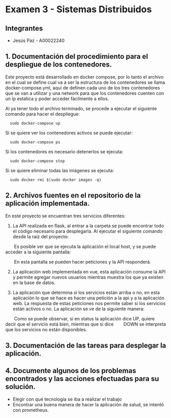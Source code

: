 # Examen 3 - Sistemas Distribuidos
## Integrantes
- Jesús Paz - A00022240


## 1. Documentación del procedimiento para el despliegue de los contenedores.

Este proyecto está desarrollado en docker compose, por lo tanto el archivo en el cual se define cual va a ser la estructura de los contenedores se llama docker-compose.yml, aqui de definen cada uno de los tres contenedores que se van a utilizar y una network para que los contenedores cuenten con un ip estatica y poder acceder fácilmente a ellos.

Al ya tener todo el archivo terminado, se procede a ejecutar el siguiente comando para hacer el despliegue:
```
  sudo docker-compose up
```
Si se quiere ver los contenedores activos se puede ejecutar:
```
  sudo docker-compose ps 
```
Si los contenedores es necesario detenerlos se ejecuta:
```
  sudo docker-compose stop
```
Si se quiere eliminar todas las imágenes se ejecuta:
```
  sudo docker rmi $(sudo docker images -q)
```
## 2. Archivos fuentes en el repositorio de la aplicación implementada.

En este proyecto se encuentran tres servicios diferentes:

1. La API realizada en flask, al entrar a la carpeta se puede encontrar todo el código necesario para desplegarla. Al ejecutar el siguiente comando desde la raíz del proyecto:

&nbsp;&nbsp;&nbsp;&nbsp;&nbsp;&nbsp; Es posible ver que se ejecuta la aplicación el local host, y se puede acceder a la siguiente pantalla:

&nbsp;&nbsp;&nbsp;&nbsp;&nbsp;&nbsp; En esta pantalla se pueden hacer peticiones y la API responderá.

2) La aplicación web implementada en vue, esta aplicación consume la API y permite agregar nuevos usuarios mientras muestra los que ya existen en la base de datos.

3) La aplicación que determina si los servicios están arriba o no, en esta aplicación lo que se hace es hacer una petición a la api y a la aplicación web. La respuesta de estas peticiones nos permite saber si los servicios están activos o no. La aplicación se ve de la siguiente manera:

&nbsp;&nbsp;&nbsp;&nbsp;&nbsp;&nbsp; Como se puede observar, si en status la aplicación dice UP, quiere decir que el servicio está bien, mientras que si dice &nbsp;&nbsp;&nbsp;&nbsp;&nbsp;&nbsp; DOWN se interpreta que los servicios no están disponibles.


## 3. Documentación de las tareas para desplegar la aplicación.

## 4. Documente algunos de los problemas encontrados y las acciones efectuadas para su solución.

* Elegir con qué tecnología se iba a realizar el trabajo
* Encontrar una buena manera de hacer la aplicación de salud, se intentó con prometheus.
